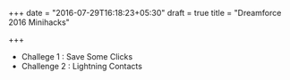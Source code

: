 +++
date = "2016-07-29T16:18:23+05:30"
draft = true
title = "Dreamforce 2016 Minihacks"

+++

* Challege 1 : Save Some Clicks	
* Challenge 2 : Lightning Contacts



